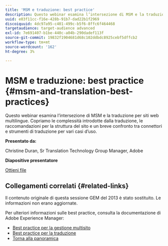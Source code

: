 ```yaml
---
title: 'MSM e traduzione: best practice'
description: Questo webinar esamina l’intersezione di MSM e la traduzione per siti web multilingue. Copriamo le complessità introdotte dalla traduzione, le raccomandazioni per la struttura del sito e un breve confronto tra connettori e strumenti di traduzione per vari casi d’uso.
uuid: e03f11cc-f16e-428b-91b7-dad22b1f2969
discoiquuid: 4dc97a95-c401-499c-b5f6-8ffc6f464468
targetaudience: target-audience advanced
exl-id: 7e691407-b1be-440c-a04b-290dadef113f
source-git-commit: 19832f1904681d68c102ddbdc8925cebf5dffcb2
workflow-type: tm+mt
source-wordcount: '162'
ht-degree: 3%

---
```


# MSM e traduzione: best practice {#msm-and-translation-best-practices}

Questo webinar esamina l’intersezione di MSM e la traduzione per siti web multilingue. Copriamo le complessità introdotte dalla traduzione, le raccomandazioni per la struttura del sito e un breve confronto tra connettori e strumenti di traduzione per vari casi d’uso.

**Presentato da:**

Christine Duran, Sr Translation Technology Group Manager, Adobe

**Diapositive presentatore**

[Ottieni file](assets/20130731-adobe-msm-and-translation-best-practices.pdf)

## Collegamenti correlati {#related-links}

Il contenuto originale di questa sessione GEM del 2013 è stato sostituito. Le informazioni non erano aggiornate.

Per ulteriori informazioni sulle best practice, consulta la documentazione di Adobe Experience Manager:

* [Best practice per la gestione multisito](https://docs.adobe.com/docs/en/aem/6-1/administer/sites/msm/msm-bp.html)
* [Best practice per la traduzione](https://docs.adobe.com/docs/en/aem/6-1/administer/sites/translation/tc-bp.html)
* [Torna alla panoramica](https://helpx.adobe.com/experience-manager/kt/eseminars/gems/aem-index.html)
